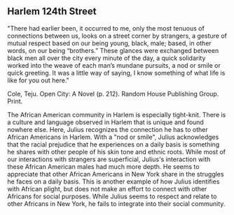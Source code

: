 ## Harlem 124th Street
"There had earlier been, it occurred to me, only the most tenuous of connections between us, looks on a street corner by strangers, a gesture of mutual respect based on our being young, black, male; based, in other words, on our being “brothers.” These glances were exchanged between black men all over the city every minute of the day, a quick solidarity worked into the weave of each man’s mundane pursuits, a nod or smile or quick greeting. It was a little way of saying, I know something of what life is like for you out here."

Cole, Teju. Open City: A Novel (p. 212). Random House Publishing Group. Print.

The African American community in Harlem is especially tight-knit. There is a culture and language observed in Harlem that is unique and found nowhere else. Here, Julius recognizes the connection he has to other African Americans in Harlem. With a "nod or smile", Julius acknowledges that the racial prejudice that he experiences on a daily basis is something he shares with other people of his skin tone and ethnic roots. While most of our interactions with strangers are superficial, Julius's interaction with these African American males had much more depth. He seems to appreciate that other African Americans in New York share in the struggles he faces on a daily basis. This is another example of how Julius identifies with African plight, but does not make an effort to connect with other Africans for social purposes. While Julius seems to respect and relate to other Africans in New York, he fails to integrate into their social community. 
